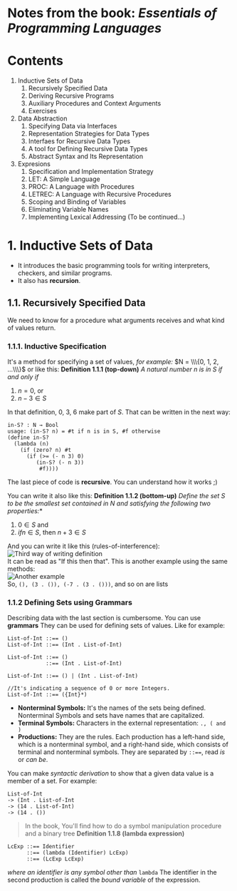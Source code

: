 # Notes from the book: *Essentials of Programming Languages*

# Contents
1. Inductive Sets of Data
    1. Recursively Specified Data
    2. Deriving Recursive Programs
    3. Auxiliary Procedures and Context Arguments
    4. Exercises
2. Data Abstraction
    1. Specifying Data via Interfaces
    2. Representation Strategies for Data Types
    3. Interfaes for Recursive Data Types
    4. A tool for Defining Recursive Data Types
    5. Abstract Syntax and Its Representation
3. Expresions
    1. Specification and Implementation Strategy
    2. LET: A Simple Language
    3. PROC: A Language with Procedures
    4. LETREC: A Language with Recursive Procedures
    5. Scoping and Binding of Variables
    6. Eliminating Variable Names
    7. Implementing Lexical Addressing
(To be continued...)

# 1. Inductive Sets of Data
- It introduces the basic programming tools for writing interpreters, checkers, and similar programs.
- It also has **recursion**.

## 1.1. Recursively Specified Data
We need to know for a procedure what arguments receives and what kind of values return.

### 1.1.1. Inductive Specification
It's a method for specifying a set of values, *for example:* $N = \\\{0, 1, 2, ...\\\}$ or like this:
**Definition 1.1.1 (top-down)** *A natural number n is in S if and only if*
1. $n = 0$, or
2. $n - 3 ∈ S$

In that definition, 0, 3, 6 make part of $S$. That can be written in the next way:
```
in-S? : N → Bool
usage: (in-S? n) = #t if n is in S, #f otherwise
(define in-S?
  (lambda (n)
    (if (zero? n) #t
      (if (>= (- n 3) 0)
         (in-S? (- n 3))
          #f))))
```
The last piece of code is **recursive**. You can understand how it works ;)

You can write it also like this:
**Definition 1.1.2 (bottom-up)** *Define the set S to be the smallest set contained in N and satisfying the following two properties:**
1. $0 ∈ S$ and
2. $if n ∈ S$, then $n+3 ∈S$

And you can write it like this (rules-of-interference):  
![Third way of writing definition](https://user-images.githubusercontent.com/83418390/225482398-6d4af9c6-7f6a-4300-a8fa-54b2eeec5d9f.png)  
It can be read as "If this then that".
This is another example using the same methods:  
![Another example](https://user-images.githubusercontent.com/83418390/225483035-0e87da42-8d24-423d-a71d-b32c542b3897.png)  
So, `(), (3 . ()), (-7 . (3 . ()))`, and so on are lists

### 1.1.2 Defining Sets using Grammars
Describing data with the last section is cumbersome. You can use **grammars** They can be used for defining sets of values. Like for example:
```
List-of-Int ::== ()
List-of-Int ::== (Int . List-of-Int)
```
```
List-of-Int ::== ()
            ::== (Int . List-of-Int)
```
```
List-of-Int ::== () | (Int . List-of-Int)
```
```
//It's indicating a sequence of 0 or more Integers.
List-of-Int ::== ({Int}*)
```
- **Nonterminal Symbols:** It's the names of the sets being defined. Nonterminal Symbols and sets have names that are capitalized.
- **Terminal Symbols:** Characters in the external representation: `., ( and )`
- **Productions:** They are the rules. Each production has a left-hand side, which is a nonterminal symbol, and a right-hand side, which consists of terminal and nonterminal symbols. They are separated by `::==`, read *is* or *can be*.

You can make *syntactic derivation* to show that a given data value is a member of a set. For example:
```
List-of-Int
-> (Int . List-of-Int
-> (14 . List-of-Int)
-> (14 . ())
```

> In the book, You'll find how to do a symbol manipulation procedure and a binary tree
**Definition 1.1.8 (lambda expression)**
```
LcExp ::== Identifier
      ::== (lambda (Identifier) LcExp)
      ::== (LcExp LcExp)
```
*where an identifier is any symbol other than* `lambda`
The identifier in the second production is called the *bound variable* of the expression.
